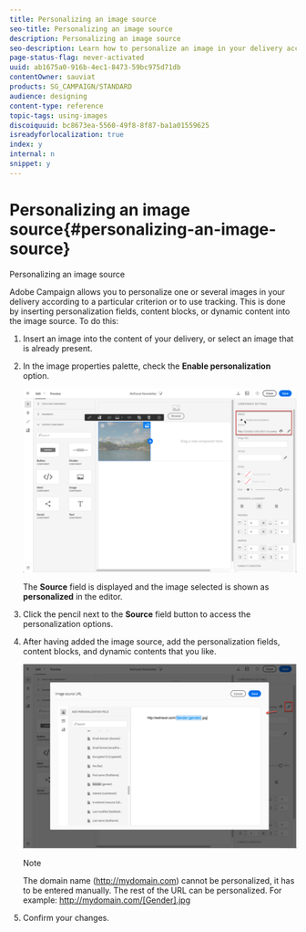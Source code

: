 ```yaml
---
title: Personalizing an image source
seo-title: Personalizing an image source
description: Personalizing an image source
seo-description: Learn how to personalize an image in your delivery according to a particular criterion or to use tracking.
page-status-flag: never-activated
uuid: ab1675a0-916b-4ec1-8473-59bc975d71db
contentOwner: sauviat
products: SG_CAMPAIGN/STANDARD
audience: designing
content-type: reference
topic-tags: using-images
discoiquuid: bc8673ea-5560-49f8-8f87-ba1a01559625
isreadyforlocalization: true
index: y
internal: n
snippet: y
---
```


# Personalizing an image source{#personalizing-an-image-source}

Personalizing an image source

Adobe Campaign allows you to personalize one or several images in your delivery according to a particular criterion or to use tracking. This is done by inserting personalization fields, content blocks, or dynamic content into the image source. To do this:

1. Insert an image into the content of your delivery, or select an image that is already present.
1. In the image properties palette, check the **Enable personalization** option.

   ![](assets/des_personalize_images_1.png)

   The **Source** field is displayed and the image selected is shown as **personalized** in the editor.

1. Click the pencil next to the **Source** field button to access the personalization options.
1. After having added the image source, add the personalization fields, content blocks, and dynamic contents that you like.

   ![](assets/des_personalize_images_2.png)

   >[!NOTE]
   >
   >The domain name (http://mydomain.com) cannot be personalized, it has to be entered manually. The rest of the URL can be personalized. For example: http://mydomain.com/[Gender].jpg

1. Confirm your changes.

